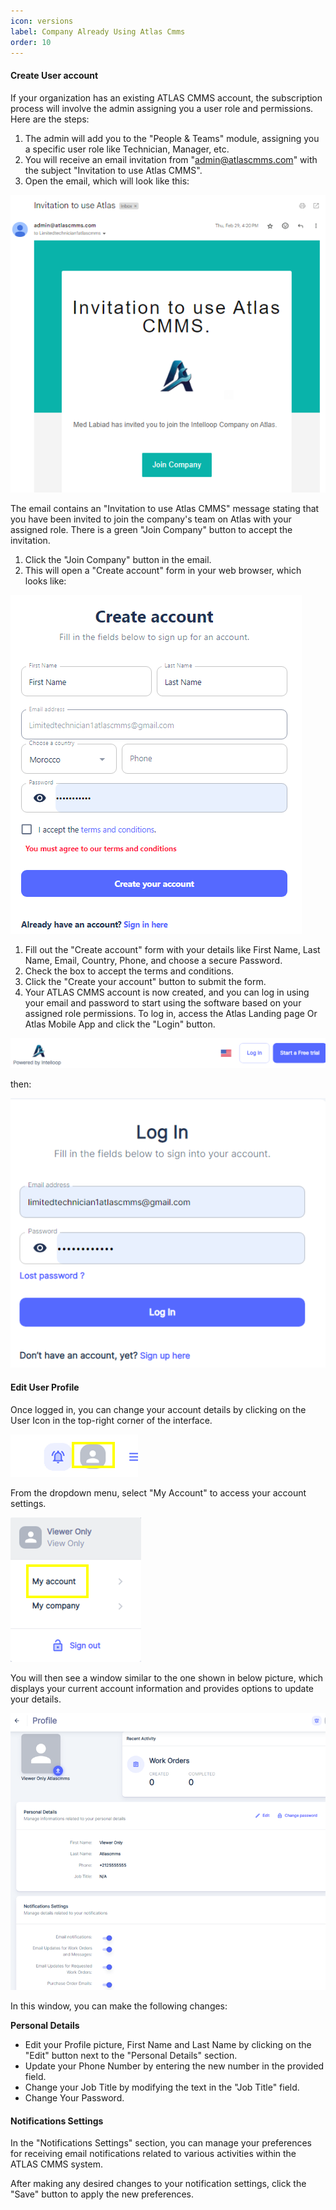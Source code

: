 ```yaml
---
icon: versions
label: Company Already Using Atlas Cmms
order: 10
---
```

#### Create User account

If your organization has an existing ATLAS CMMS account, the subscription process will involve the admin assigning you a user role and permissions. Here are the steps:

1. The admin will add you to the "People & Teams" module, assigning you a specific user role like Technician, Manager, etc.
2. You will receive an email invitation from "[admin@atlascmms.com](mailto:admin@atlascmms.com)" with the subject "Invitation to use Atlas CMMS".
3. Open the email, which will look like this:

![](../../static/img/image4.png)

The email contains an "Invitation to use Atlas CMMS" message stating that you have been invited to join the company's team on Atlas with your assigned role. There is a green "Join Company" button to accept the invitation.

1. Click the "Join Company" button in the email.
2. This will open a "Create account" form in your web browser, which looks like:

![](../../static/img/image5.png)

1. Fill out the "Create account" form with your details like First Name, Last Name, Email, Country, Phone, and choose a secure Password.
2. Check the box to accept the terms and conditions.
3. Click the "Create your account" button to submit the form.
4. Your ATLAS CMMS account is now created, and you can log in using your email and password to start using the software based on your assigned role permissions. To log in, access the Atlas Landing page Or Atlas Mobile App and click the "Login" button.

![](../../static/img/image6.png)

then:

![](../../static/img/image7.png)

#### <a id="_Edit_User_Profile"></a>Edit User Profile

Once logged in, you can change your account details by clicking on the User Icon in the top\-right corner of the interface.

![](../../static/img/image8.png)

From the dropdown menu, select "My Account" to access your account settings.

![](../../static/img/image9.png)

You will then see a window similar to the one shown in below picture, which displays your current account information and provides options to update your details.

![](../../static/img/image10.png)

In this window, you can make the following changes:

__Personal Details__

- Edit your Profile picture, First Name and Last Name by clicking on the "Edit" button next to the "Personal Details" section.
- Update your Phone Number by entering the new number in the provided field.
- Change your Job Title by modifying the text in the "Job Title" field.
- Change Your Password.

#### <a id="_Notifications_Settings"></a>Notifications Settings

In the "Notifications Settings" section, you can manage your preferences for receiving email notifications related to various activities within the ATLAS CMMS system.

After making any desired changes to your notification settings, click the "Save" button to apply the new preferences.
